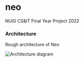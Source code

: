 # neo
NUIG CS&IT Final Year Project 2022


### Architecture

Rough architecture of Neo

![Architecture diagram](https://user-images.githubusercontent.com/6561327/134918683-ad1d2345-c1a7-4f94-bfef-5825d4bb2ed7.jpg)